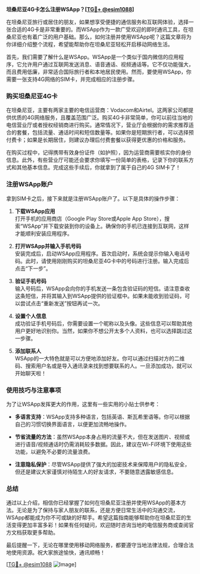 **坦桑尼亚4G卡怎么注册WSApp？[[TG💪+ @esim1088](https://t.me/s/esim1088)]**

在坦桑尼亚旅行或居住的朋友，如果想享受便捷的通信服务和互联网体验，选择一张合适的4G卡是非常重要的。而WSApp作为一款广受欢迎的即时通讯工具，在坦桑尼亚也有着广泛的用户基础。那么，如何注册并使用WSApp呢？这篇文章将为你详细介绍整个流程，希望能帮助你在坦桑尼亚轻松开启移动网络生活。

首先，我们需要了解什么是WSApp。WSApp是一个类似于国内微信的应用程序，它允许用户通过互联网发送消息、语音通话、视频通话等。它不仅功能强大，而且费用低廉，非常适合国际旅行者和本地居民使用。然而，要使用WSApp，你需要一张支持4G网络的SIM卡，并完成相应的注册步骤。

### 购买坦桑尼亚4G卡

在坦桑尼亚，主要有两家主要的电信运营商：Vodacom和Airtel。这两家公司都提供优质的4G网络服务，且覆盖范围广泛。购买4G卡非常简单，你可以前往当地的电信营业厅或者授权经销商进行购买。通常情况下，营业厅会根据你的需求推荐适合的套餐，包括流量、通话时间和短信数量等。如果你是短期旅行者，可以选择预付费卡；如果是长期居住，则建议办理后付费套餐以获得更优惠的价格和服务。

在购买过程中，记得携带有效身份证件（如护照），因为运营商需要核实你的身份信息。此外，有些营业厅可能还会要求你填写一份简单的表格，记录下你的联系方式和其他基本信息。完成这些手续后，你就拿到了属于自己的4G SIM卡了！

### 注册WSApp账户

拿到SIM卡之后，接下来就是注册WSApp账户了。以下是具体的操作步骤：

1. **下载WSApp应用**  
   打开手机的应用商店（Google Play Store或Apple App Store），搜索“WSApp”并下载安装到你的设备上。确保你的手机已连接到互联网，这样才能顺利安装应用程序。

2. **打开WSApp并输入手机号码**  
   安装完成后，启动WSApp应用程序。首次启动时，系统会提示你输入电话号码。此时，请使用刚刚购买的坦桑尼亚4G卡中的号码进行注册。输入完成后点击“下一步”。

3. **验证手机号码**  
   输入号码后，WSApp会向你的手机发送一条包含验证码的短信。请注意查收这条短信，并将其输入到WSApp提供的验证框中。如果未能收到验证码，可以尝试点击“重新发送”按钮再试一次。

4. **设置个人信息**  
   成功验证手机号码后，你需要设置一个昵称以及头像。这些信息可以帮助其他用户更好地识别你。当然，如果你不想公开太多个人资料，也可以选择跳过这一步骤。

5. **添加联系人**  
   WSApp的一大特色就是可以方便地添加好友。你可以通过扫描对方的二维码、搜索用户名或是导入通讯录来找到想要联系的人。一旦添加成功，就可以开始聊天啦！

### 使用技巧与注意事项

为了让WSApp发挥更大的作用，这里有一些实用的小贴士供参考：

- **多语言支持**：WSApp支持多种语言，包括英语、斯瓦希里语等。你可以根据自己的习惯切换界面语言，以便更加流畅地操作。
  
- **节省流量的方法**：虽然WSApp本身占用的流量不大，但在发送图片、视频或进行语音/视频通话时仍需消耗较多数据。因此，建议在Wi-Fi环境下使用这些功能，以避免不必要的流量浪费。

- **注意隐私保护**：尽管WSApp提供了强大的加密技术来保障用户的隐私安全，但还是建议大家谨慎对待陌生人的好友请求，不要随意透露敏感信息。

### 总结

通过以上介绍，相信你已经掌握了如何在坦桑尼亚注册并使用WSApp的基本方法。无论是为了保持与家人朋友的联系，还是方便日常生活中的沟通交流，WSApp都能成为你不可或缺的好帮手。希望这篇指南能够帮助你在坦桑尼亚的生活变得更加丰富多彩！如果有任何疑问，欢迎随时咨询当地的电信服务商或查阅官方文档获取更多帮助。

最后提醒一下，无论在哪里使用移动网络服务，都要遵守当地法律法规，合理合法地使用资源。祝大家旅途愉快，通讯顺畅！

[[TG💪+ @esim1088](https://t.me/s/esim1088) ![Image](https://i.postimg.cc/4NQfJmqS/Snipaste-2025-05-13-00-14-12.png)]
